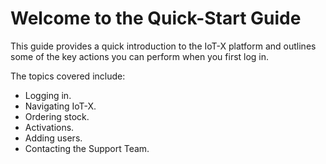 # Welcome to the Quick-Start Guide

This guide provides a quick introduction to the IoT-X platform and outlines some of the key actions you can perform when you first log in.

The topics covered include:

* Logging in.
* Navigating IoT-X.
* Ordering stock.
* Activations.
* Adding users.
* Contacting the Support Team.
